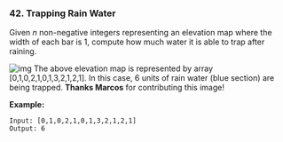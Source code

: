 ### 42. Trapping Rain Water

Given *n* non-negative integers representing an elevation map where the width of each bar is 1, compute how much water it is able to trap after raining.

![img](http://www.leetcode.com/static/images/problemset/rainwatertrap.png)
The above elevation map is represented by array [0,1,0,2,1,0,1,3,2,1,2,1]. In this case, 6 units of rain water (blue section) are being trapped. **Thanks Marcos** for contributing this image!

**Example:**

```
Input: [0,1,0,2,1,0,1,3,2,1,2,1]
Output: 6
```

 